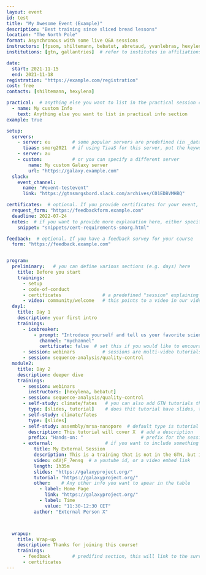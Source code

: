 ```yaml
---
layout: event
id: test
title: "My Awesome Event (Example)"
description: "Best training since sliced bread lessons"
location: "The North Pole"
format: Asynchronous with some live Q&A sessions
instructors: [fpsom, shiltemann, bebatut, abretaud, yvanlebras, hexylena]
institutions: [gtn, gallantries]  # refer to institutes in affiliations.yaml, these will be listed as organisers and in the acknowledgement section of the page

date:
  start: 2021-11-15
  end: 2021-11-18
registration: "https://example.com/registration"
cost: free
contacts: [shiltemann, hexylena]

practical:  # anything else you want to list in the practical session can go here
  - name: My custom Info
    text: Anything else you want to list in practical info section
example: true

setup:
  servers:
    - server: eu        # some popular servers are predefined (in _data/servers.yml)
      tiaas: smorg2021  # if using TiaaS for this server, put the keyword here
    - server: au
    - custom:           # or you can specify a different server
        name: My custom Galaxy server
        url: "https://galaxy.example.com"
  slack:
    event_channel:
      name: "#event-testevent"
      link: "https://gtnsmrgsbord.slack.com/archives/C01EDBVMHBQ"

certificates:  # optional. If you provide certificates for your event, which participants should request
  request_form: "https://feedbackform.example.com"
  deadline: 2022-07-24
  notes:  # if you want to provide more explanation here, either specificy "notes: my text about certs" or reuse an available snippet as shown below
    snippet: "snippets/cert-requirements-smorg.html"

feedback:  # optional. If you have a feedback survey for your course
  form: "https://feedback.example.com"


program:
  preliminary:   # you can define various sections (e.g. days) here
    title: Before you start
    trainings:
      - setup
      - code-of-conduct
      - certificates               # a predefined "session" explaining about certificates
      - video: community/welcome   # this points to a video in our video library
  day1:
    title: Day 1
    description: your first intro
    trainings:
      - icebreaker:
          - prompt: "Introduce yourself and tell us your favorite science fun fact!"
            channel: "mychannel"
            certificate: false  # set this if you would like to encourage participation in icebreakers in order to receive certificate
      - session: webinars          # sessions are multi-video tutorials (e.g. lecture & hands-on), see our session library for these
      - session: sequence-analysis/quality-control
  module2:
    title: Day 2
    description: deeper dive
    trainings:
      - session: webinars
        instructors: [hexylena, bebatut]
      - session: sequence-analysis/quality-control
      - self-study: climate/fates   # you can also add GTN tutorials that don't have videos, format is <topics>/<tutorial id> (find this in the GTN url of the tutorial)
        type: [slides, tutorial]    # does thit tutorial have slides, tutorial or both?
      - self-study: climate/fates
        type: [slides]
      - self-study: assembly/mrsa-nanopore  # default type is tutorial only
        description: This tutorial will cover X  # add a description
        prefix: "Hands-on: "                     # prefix for the session title
      - external:                   # if you want to include something outside of the GTN? No problem!
          title: My External Session
          description: This is a training that is not in the GTN, but it will teach you about XYZ
          video: oAVjF_7ensg  # a youtube id, or a video embed link
          length: 1h35m
          slides: "https://galaxyproject.org/"
          tutorial: "https://galaxyproject.org/"
          other:    # Any other info you want to apear in the table
            - label: Home Page
              link: "https://galaxyproject.org/"
            - label: Time
              value: "11:30-12:30 CET"
          author: "External Person X"



  wrapup:
    title: Wrap-up
    description: Thanks for joining this course!
    trainings:
      - feedback        # predifind section, this will link to the survey form you defined above.
      - certificates
---
```


